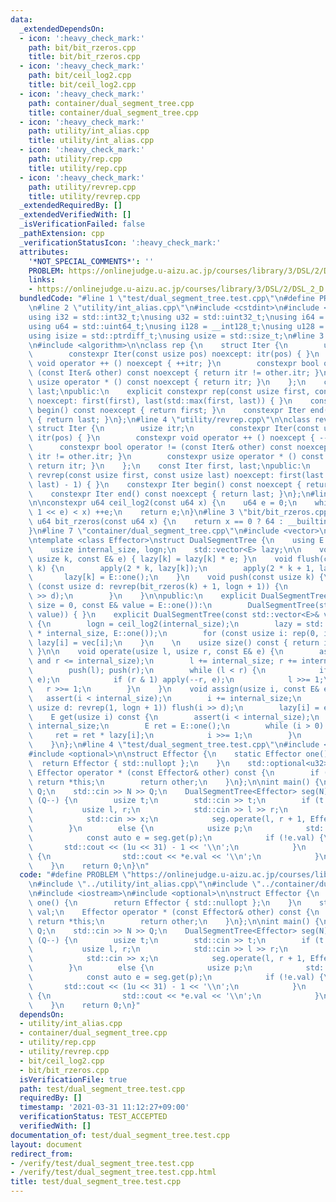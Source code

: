 ```yaml
---
data:
  _extendedDependsOn:
  - icon: ':heavy_check_mark:'
    path: bit/bit_rzeros.cpp
    title: bit/bit_rzeros.cpp
  - icon: ':heavy_check_mark:'
    path: bit/ceil_log2.cpp
    title: bit/ceil_log2.cpp
  - icon: ':heavy_check_mark:'
    path: container/dual_segment_tree.cpp
    title: container/dual_segment_tree.cpp
  - icon: ':heavy_check_mark:'
    path: utility/int_alias.cpp
    title: utility/int_alias.cpp
  - icon: ':heavy_check_mark:'
    path: utility/rep.cpp
    title: utility/rep.cpp
  - icon: ':heavy_check_mark:'
    path: utility/revrep.cpp
    title: utility/revrep.cpp
  _extendedRequiredBy: []
  _extendedVerifiedWith: []
  _isVerificationFailed: false
  _pathExtension: cpp
  _verificationStatusIcon: ':heavy_check_mark:'
  attributes:
    '*NOT_SPECIAL_COMMENTS*': ''
    PROBLEM: https://onlinejudge.u-aizu.ac.jp/courses/library/3/DSL/2/DSL_2_D
    links:
    - https://onlinejudge.u-aizu.ac.jp/courses/library/3/DSL/2/DSL_2_D
  bundledCode: "#line 1 \"test/dual_segment_tree.test.cpp\"\n#define PROBLEM \"https://onlinejudge.u-aizu.ac.jp/courses/library/3/DSL/2/DSL_2_D\"\
    \n#line 2 \"utility/int_alias.cpp\"\n#include <cstdint>\n#include <cstddef>\n\n\
    using i32 = std::int32_t;\nusing u32 = std::uint32_t;\nusing i64 = std::int64_t;\n\
    using u64 = std::uint64_t;\nusing i128 = __int128_t;\nusing u128 = __uint128_t;\n\
    using isize = std::ptrdiff_t;\nusing usize = std::size_t;\n#line 3 \"utility/rep.cpp\"\
    \n#include <algorithm>\n\nclass rep {\n    struct Iter {\n        usize itr;\n\
    \        constexpr Iter(const usize pos) noexcept: itr(pos) { }\n        constexpr\
    \ void operator ++ () noexcept { ++itr; }\n        constexpr bool operator !=\
    \ (const Iter& other) const noexcept { return itr != other.itr; }\n        constexpr\
    \ usize operator * () const noexcept { return itr; }\n    };\n    const Iter first,\
    \ last;\npublic:\n    explicit constexpr rep(const usize first, const usize last)\
    \ noexcept: first(first), last(std::max(first, last)) { }\n    constexpr Iter\
    \ begin() const noexcept { return first; }\n    constexpr Iter end() const noexcept\
    \ { return last; }\n};\n#line 4 \"utility/revrep.cpp\"\n\nclass revrep {\n   \
    \ struct Iter {\n        usize itr;\n        constexpr Iter(const usize pos) noexcept:\
    \ itr(pos) { }\n        constexpr void operator ++ () noexcept { --itr; }\n  \
    \      constexpr bool operator != (const Iter& other) const noexcept { return\
    \ itr != other.itr; }\n        constexpr usize operator * () const noexcept {\
    \ return itr; }\n    };\n    const Iter first, last;\npublic:\n    explicit constexpr\
    \ revrep(const usize first, const usize last) noexcept: first(last - 1), last(std::min(first,\
    \ last) - 1) { }\n    constexpr Iter begin() const noexcept { return first; }\n\
    \    constexpr Iter end() const noexcept { return last; }\n};\n#line 3 \"bit/ceil_log2.cpp\"\
    \n\nconstexpr u64 ceil_log2(const u64 x) {\n    u64 e = 0;\n    while (((u64)\
    \ 1 << e) < x) ++e;\n    return e;\n}\n#line 3 \"bit/bit_rzeros.cpp\"\n\nconstexpr\
    \ u64 bit_rzeros(const u64 x) {\n    return x == 0 ? 64 : __builtin_ctzll(x);\n\
    }\n#line 7 \"container/dual_segment_tree.cpp\"\n#include <vector>\n#include <cassert>\n\
    \ntemplate <class Effector>\nstruct DualSegmentTree {\n    using E = Effector;\n\
    \    usize internal_size, logn;\n    std::vector<E> lazy;\n\n    void apply(const\
    \ usize k, const E& e) { lazy[k] = lazy[k] * e; }\n    void flush(const usize\
    \ k) {\n        apply(2 * k, lazy[k]);\n        apply(2 * k + 1, lazy[k]);\n \
    \       lazy[k] = E::one();\n    }\n    void push(const usize k) {\n        for\
    \ (const usize d: revrep(bit_rzeros(k) + 1, logn + 1)) {\n            flush(k\
    \ >> d);\n        }\n    }\n\npublic:\n    explicit DualSegmentTree(const usize\
    \ size = 0, const E& value = E::one()):\n        DualSegmentTree(std::vector<E>(size,\
    \ value)) { }\n    explicit DualSegmentTree(const std::vector<E>& vec): internal_size(vec.size())\
    \ {\n        logn = ceil_log2(internal_size);\n        lazy = std::vector<E>(2\
    \ * internal_size, E::one());\n        for (const usize i: rep(0, internal_size))\
    \ lazy[i] = vec[i];\n    }\n    \n    usize size() const { return internal_size;\
    \ }\n\n    void operate(usize l, usize r, const E& e) {\n        assert(l <= r\
    \ and r <= internal_size);\n        l += internal_size; r += internal_size;\n\
    \        push(l); push(r);\n        while (l < r) {\n            if (l & 1) apply(l++,\
    \ e);\n            if (r & 1) apply(--r, e);\n            l >>= 1;\n         \
    \   r >>= 1;\n        }\n    }\n    void assign(usize i, const E& e) {\n     \
    \   assert(i < internal_size);\n        i += internal_size;\n        for (const\
    \ usize d: revrep(1, logn + 1)) flush(i >> d);\n        lazy[i] = e;\n    }\n\n\
    \    E get(usize i) const {\n        assert(i < internal_size);\n        i +=\
    \ internal_size;\n        E ret = E::one();\n        while (i > 0) {\n       \
    \     ret = ret * lazy[i];\n            i >>= 1;\n        }\n        return ret;\n\
    \    }\n};\n#line 4 \"test/dual_segment_tree.test.cpp\"\n#include <iostream>\n\
    #include <optional>\n\nstruct Effector {\n    static Effector one() {\n      \
    \  return Effector { std::nullopt };\n    }\n    std::optional<u32> val;\n   \
    \ Effector operator * (const Effector& other) const {\n        if (!other.val)\
    \ return *this;\n        return other;\n    }\n};\n\nint main() {\n    usize N,\
    \ Q;\n    std::cin >> N >> Q;\n    DualSegmentTree<Effector> seg(N);\n    while\
    \ (Q--) {\n        usize t;\n        std::cin >> t;\n        if (t == 0) {\n \
    \           usize l, r;\n            std::cin >> l >> r;\n            u32 x;\n\
    \            std::cin >> x;\n            seg.operate(l, r + 1, Effector { x });\n\
    \        }\n        else {\n            usize p;\n            std::cin >> p;\n\
    \            const auto e = seg.get(p);\n            if (!e.val) {\n         \
    \       std::cout << (1u << 31) - 1 << '\\n';\n            }\n            else\
    \ {\n                std::cout << *e.val << '\\n';\n            }\n        }\n\
    \    }\n    return 0;\n}\n"
  code: "#define PROBLEM \"https://onlinejudge.u-aizu.ac.jp/courses/library/3/DSL/2/DSL_2_D\"\
    \n#include \"../utility/int_alias.cpp\"\n#include \"../container/dual_segment_tree.cpp\"\
    \n#include <iostream>\n#include <optional>\n\nstruct Effector {\n    static Effector\
    \ one() {\n        return Effector { std::nullopt };\n    }\n    std::optional<u32>\
    \ val;\n    Effector operator * (const Effector& other) const {\n        if (!other.val)\
    \ return *this;\n        return other;\n    }\n};\n\nint main() {\n    usize N,\
    \ Q;\n    std::cin >> N >> Q;\n    DualSegmentTree<Effector> seg(N);\n    while\
    \ (Q--) {\n        usize t;\n        std::cin >> t;\n        if (t == 0) {\n \
    \           usize l, r;\n            std::cin >> l >> r;\n            u32 x;\n\
    \            std::cin >> x;\n            seg.operate(l, r + 1, Effector { x });\n\
    \        }\n        else {\n            usize p;\n            std::cin >> p;\n\
    \            const auto e = seg.get(p);\n            if (!e.val) {\n         \
    \       std::cout << (1u << 31) - 1 << '\\n';\n            }\n            else\
    \ {\n                std::cout << *e.val << '\\n';\n            }\n        }\n\
    \    }\n    return 0;\n}"
  dependsOn:
  - utility/int_alias.cpp
  - container/dual_segment_tree.cpp
  - utility/rep.cpp
  - utility/revrep.cpp
  - bit/ceil_log2.cpp
  - bit/bit_rzeros.cpp
  isVerificationFile: true
  path: test/dual_segment_tree.test.cpp
  requiredBy: []
  timestamp: '2021-03-31 11:12:27+09:00'
  verificationStatus: TEST_ACCEPTED
  verifiedWith: []
documentation_of: test/dual_segment_tree.test.cpp
layout: document
redirect_from:
- /verify/test/dual_segment_tree.test.cpp
- /verify/test/dual_segment_tree.test.cpp.html
title: test/dual_segment_tree.test.cpp
---
```

